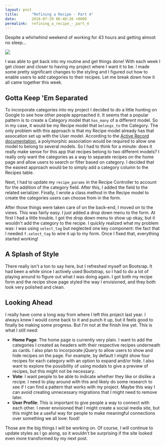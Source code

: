 ```yaml
---
layout: post
title:      "Refining a Recipe - Part 4"
date:       2018-07-29 06:40:26 +0000
permalink:  refining_a_recipe_-_part_4
---
```



Despite a whirlwhind weekend of working for 43 hours and getting almost no sleep...

![](https://media.giphy.com/media/LTYT5GTIiAMBa/giphy.gif)

I was able to get back into my routine and get things done! With each week I get closer and closer to having my project where I want it to be. I made some pretty significant changes to the styling and I figured out how to enable users to add categories to their recipes. Let me break down how it all came together this week.

## Gotta Keep 'Em Separated

To incorporate categories into my project I decided to do a little hunting on Google to see how other people approached it. It seems that a popular pattern is to create a Category model that `has_many` of a different model. So in my case, it would be my Recipe model that `belongs_to` the Category. The only problem with this approach is that my Recipe model already has that assocation set up with the User model. According to the [Active Record documentation](https://guides.rubyonrails.org/association_basics.html#polymorphic-associations), a polymorphic association would be required to allow one model to belong to several models. So I had to think for a minute: does it really make sense for this app that recipes belong to two different models? I really only want the categories as a way to separate recipes on the home page and allow users to search or filter based on category. I decided that the easiest approach would be to simply add a category column to the Recipes table.

Next, I had to update my `recipe_params` in the Recipe Controller to account for the addition of the category field. After this, I added the field to the related serializer. Finally, I wrote a class method in the Recipe model to create the categories users can choose from in the form.

After those things were taken care of on the back-end, I moved on to the views. This was fairly easy. I just added a drop down menu to the form. At first I had a little trouble. I got the drop down menu to show up okay, but it wouldn't add the category to the recipe. I quickly realized what my problem was: I was using `select_tag` but neglected one key component: the fact that I needed `f.select_tag` to wire it up to my form. Once I fixed that, everything started working!

## A Splash of Style

There really isn't a ton to say here, but I refreshed myself on Bootsrap. It had been a while since I actively used Bootstrap, so I had to do a lot of playing around to figure out what I was doing again. I got both my recipe form and the recipe show page styled the way I envisioned, and they both look very polished and clean. 

## Looking Ahead

I really have come a long way from where I left this project last year. I always knew I would come back to it and punch it up, but it feels good to finally be making some progress. But I'm not at the finish line yet. This is what I still need:

* **Home Page**: The home page is currently very plain. I want to add the categories I created as headers with their respective recipes underneath as cards. I also plan to incorporate jQuery to allow users to show and hide recipes on the page. For example, by default I might show four recipes for each category with an option to expand and/or hide. I also want to explore the possibility of using modals to give a preview of recipes, but this might not be necessary.
* **Vote**: I want people to be able to indicate whether they like or dislike a recipe. I need to play around with this and likely do some research to see if I can find a pattern that works with my project. Maybe this way I can avoid creating unnecessary migrations that I might need to remove later. 
* **User Profile**: This is important to give people a way to connect with each other. I never envisioned that I might create a social media site, but this might be a useful way for people to make meaningful connections over something we all love: food!

Those are the big things I will be working on. Of course, I will continue to update styles as I go along, so it wouldn't be surprising if the site looked even more transformed by my next post.
